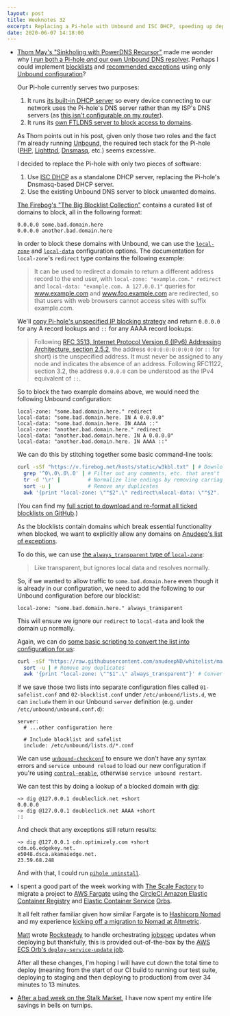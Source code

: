 ```yaml
---
layout: post
title: Weeknotes 32
excerpt: Replacing a Pi-hole with Unbound and ISC DHCP, speeding up deployments and a reckless root vegetable investment.
date: 2020-06-07 14:18:00
---
```

*   [Thom May's "Sinkholing with PowerDNS Recursor"](https://blog.may.yt/2020/06/pdns-sinkhole/) made me wonder why [I run both a Pi-hole _and_ our own Unbound DNS resolver](/2020/04/12/weeknotes-24/). Perhaps I could implement [blocklists](https://firebog.net) and [recommended exceptions](https://github.com/anudeepND/whitelist) using only [Unbound configuration](https://nlnetlabs.nl/documentation/unbound/unbound.conf/)?

    Our Pi-hole currently serves two purposes:

    1. It runs [its built-in DHCP server](https://discourse.pi-hole.net/t/how-do-i-use-pi-holes-built-in-dhcp-server-and-why-would-i-want-to/3026) so every device connecting to our network uses the Pi-hole's DNS server rather than my ISP's DNS servers (as [this isn't configurable on my router](https://community.bt.com/t5/Archive-Staging/Manual-DNS-settings-please-for-home-hub-5/td-p/1226381)).
    2. It runs its [own <abbrev title="Faster Than Light">FTL</abbrev>DNS server to block access to domains](https://docs.pi-hole.net/ftldns/blockingmode/).

    As Thom points out in his post, given only those two roles and the fact I'm already running [Unbound](https://nlnetlabs.nl/projects/unbound/about/), the required tech stack for the Pi-hole ([PHP](https://www.php.net), [Lighttpd](https://www.lighttpd.net), [Dnsmasq](http://www.thekelleys.org.uk/dnsmasq/doc.html), etc.) seems excessive.

    I decided to replace the Pi-hole with only two pieces of software:

    1. Use [ISC DHCP](https://www.isc.org/dhcp/) as a standalone DHCP server, replacing the Pi-hole's Dnsmasq-based DHCP server.
    2. Use the existing Unbound DNS server to block unwanted domains.

    [The Firebog's "The Big Blocklist Collection"](https://firebog.net) contains a curated list of domains to block, all in the following format:

    ````
    0.0.0.0 some.bad.domain.here
    0.0.0.0 another.bad.domain.here
    ````

    In order to block these domains with Unbound, we can use the [`local-zone`](https://nlnetlabs.nl/documentation/unbound/unbound.conf/#local-zone) and [`local-data`](https://nlnetlabs.nl/documentation/unbound/unbound.conf/#local-zone) configuration options. The documentation for `local-zone`'s `redirect` type contains the following example:

    > It can be used to redirect a domain to return a different address record
    > to the end user, with `local-zone: "example.com." redirect` and
    > `local-data: "example.com. A 127.0.0.1"` queries for www.example.com and
    > www.foo.example.com are redirected, so that users with web browsers
    > cannot access sites with suffix example.com.

    We'll [copy Pi-hole's unspecified IP blocking strategy](https://docs.pi-hole.net/ftldns/blockingmode/#pi-holes-unspecified-ip-blocking-default) and return `0.0.0.0` for any A record lookups and `::` for any AAAA record lookups:

    > Following [RFC 3513, Internet Protocol Version 6 (IPv6) Addressing
    > Architecture, section
    > 2.5.2](https://tools.ietf.org/html/rfc3513#section-2.5.2), the address
    > `0:0:0:0:0:0:0:0` (or `::` for short) is the unspecified address. It must
    > never be assigned to any node and indicates the absence of an address.
    > Following RFC1122, section 3.2, the address `0.0.0.0` can be understood
    > as the IPv4 equivalent of `::`.

    So to block the two example domains above, we would need the following Unbound configuration:

    ```config
    local-zone: "some.bad.domain.here." redirect
    local-data: "some.bad.domain.here. IN A 0.0.0.0"
    local-data: "some.bad.domain.here. IN AAAA ::"
    local-zone: "another.bad.domain.here." redirect
    local-data: "another.bad.domain.here. IN A 0.0.0.0"
    local-data: "another.bad.domain.here. IN AAAA ::"
    ```

    We can do this by stitching together some basic command-line tools:

    ```bash
    curl -sSf "https://v.firebog.net/hosts/static/w3kbl.txt" | # Download a blocklist
      grep '^0\.0\.0\.0' | # Filter out any comments, etc. that aren't rules
      tr -d '\r' |         # Normalize line endings by removing carriage returns
      sort -u |            # Remove any duplicates
      awk '{print "local-zone: \""$2".\" redirect\nlocal-data: \""$2". IN A 0.0.0.0\"\nlocal-data: \""$2". IN AAAA ::\""}' | # Convert to Unbound configuration
    ```

    (You can find my [full script to download and re-format all ticked blocklists on GitHub](https://gist.github.com/mudge/eaff0a816e8ee49046e263b0a6e99fe7#file-blocklist-sh).)

    As the blocklists contain domains which break essential functionality when blocked, we want to explicitly allow any domains on [Anudeep's list of exceptions](https://github.com/anudeepND/whitelist).

    To do this, we can use [the `always_transparent` type of `local-zone`](https://nlnetlabs.nl/documentation/unbound/unbound.conf/#local-zone):

    > Like transparent, but ignores local data and resolves normally.

    So, if we wanted to allow traffic to `some.bad.domain.here` even though it is already in our configuration, we need to add the following to our Unbound configuration before our blocklist:

    ```config
    local-zone: "some.bad.domain.here." always_transparent
    ```

    This will ensure we ignore our `redirect` to `local-data` and look the domain up normally.

    Again, we can do [some basic scripting to convert the list into configuration for us](https://gist.github.com/mudge/eaff0a816e8ee49046e263b0a6e99fe7#file-safelist-sh):

    ```bash
    curl -sSf "https://raw.githubusercontent.com/anudeepND/whitelist/master/domains/whitelist.txt" |
      sort -u | # Remove any duplicates
      awk '{print "local-zone: \""$1".\" always_transparent"}' # Convert to Unbound configuration
    ```

    If we save those two lists into separate configuration files called `01-safelist.conf` and `02-blocklist.conf` under `/etc/unbound/lists.d`, we can `include` them in our Unbound `server` definition (e.g. under `/etc/unbound/unbound.conf.d`):

    ```config
    server:
      # ...other configuration here

      # Include blocklist and safelist
      include: /etc/unbound/lists.d/*.conf
    ```

    We can use [`unbound-checkconf`](https://nlnetlabs.nl/documentation/unbound/unbound-checkconf/) to ensure we don't have any syntax errors and `service unbound reload` to load our new configuration if you're using [`control-enable`](https://nlnetlabs.nl/documentation/unbound/unbound.conf/#control-enable), otherwise `service unbound restart`.

    We can test this by doing a lookup of a blocked domain with [dig](https://en.wikipedia.org/wiki/Dig_(command)):

    ```console
    ~> dig @127.0.0.1 doubleclick.net +short
    0.0.0.0
    ~> dig @127.0.0.1 doubleclick.net AAAA +short
    ::
    ```

    And check that any exceptions still return results:

    ```console
    ~> dig @127.0.0.1 cdn.optimizely.com +short
    cdn.o6.edgekey.net.
    e5048.dsca.akamaiedge.net.
    23.59.68.248
    ```

    And with that, I could run [`pihole uninstall`](https://docs.pi-hole.net/core/pihole-command/#uninstall).

*   I spent a good part of the week working with [The Scale Factory](https://www.scalefactory.com) to migrate a project to [AWS Fargate](https://aws.amazon.com/fargate/) using the [CircleCI Amazon Elastic Container Registry](https://circleci.com/orbs/registry/orb/circleci/aws-ecr) and [Elastic Container Service](https://circleci.com/orbs/registry/orb/circleci/aws-ecs) [Orbs](https://circleci.com/docs/2.0/orb-intro/).

    It all felt rather familiar given how similar Fargate is to [Hashicorp Nomad](https://www.hashicorp.com/products/nomad/) and my experience [kicking off a migration to Nomad at Altmetric](https://technicallyshane.com/2020/01/14/week2.html).

    [Matt](https://twitter.com/matt_macleod) wrote [Rocksteady](https://github.com/PowerRhino/rocksteady) to handle orchestrating [jobspec](https://www.nomadproject.io/docs/job-specification/) updates when deploying but thankfully, this is provided out-of-the-box by the [AWS ECS Orb's `deploy-service-update` job](https://circleci.com/orbs/registry/orb/circleci/aws-ecs#jobs-deploy-service-update).

    After all these changes, I'm hoping I will have cut down the total time to deploy (meaning from the start of our CI build to running our test suite, deploying to staging and then deploying to production) from over 34 minutes to 13 minutes.

*   [After a bad week on the Stalk Market](https://turnipprophet.io?prices=106.90.85.82.78.73.70.66.63....&pattern=3), I have now spent my entire life savings in bells on turnips.
